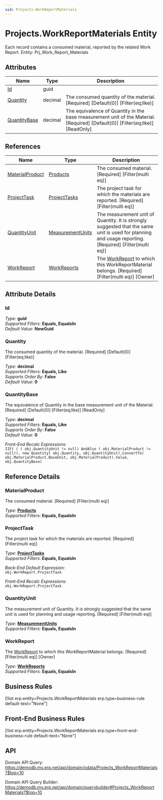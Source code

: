 ```yaml
---
uid: Projects.WorkReportMaterials
---
```

# Projects.WorkReportMaterials Entity

Each record contains a consumed material, reported by the related Work Report. Entity: Prj_Work_Report_Materials

## Attributes

| Name | Type | Description |
| ---- | ---- | --- |
| [Id](Projects.WorkReportMaterials.md#id) | guid |  
| [Quantity](Projects.WorkReportMaterials.md#quantity) | decimal | The consumed quantity of the material. [Required] [Default(0)] [Filter(eq;like)] 
| [QuantityBase](Projects.WorkReportMaterials.md#quantitybase) | decimal | The equivalence of Quantity in the base measurement unit of the Material. [Required] [Default(0)] [Filter(eq;like)] [ReadOnly] 

## References

| Name | Type | Description |
| ---- | ---- | --- |
| [MaterialProduct](Projects.WorkReportMaterials.md#materialproduct) | [Products](General.Products.Products.md) | The consumed material. [Required] [Filter(multi eq)] |
| [ProjectTask](Projects.WorkReportMaterials.md#projecttask) | [ProjectTasks](Projects.ProjectTasks.md) | The project task for which the materials are reported. [Required] [Filter(multi eq)] |
| [QuantityUnit](Projects.WorkReportMaterials.md#quantityunit) | [MeasurementUnits](General.MeasurementUnits.md) | The measurement unit of Quantity. It is strongly suggested that the same unit is used for planning and usage reporting. [Required] [Filter(multi eq)] |
| [WorkReport](Projects.WorkReportMaterials.md#workreport) | [WorkReports](Projects.WorkReports.md) | The [WorkReport](Projects.WorkReportMaterials.md#workreport) to which this WorkReportMaterial belongs. [Required] [Filter(multi eq)] [Owner] |


## Attribute Details

### Id

_Type_: **guid**  
_Supported Filters_: **Equals, EqualsIn**  
_Default Value_: **NewGuid**  

### Quantity

The consumed quantity of the material. [Required] [Default(0)] [Filter(eq;like)]

_Type_: **decimal**  
_Supported Filters_: **Equals, Like**  
_Supports Order By_: **False**  
_Default Value_: **0**  

### QuantityBase

The equivalence of Quantity in the base measurement unit of the Material. [Required] [Default(0)] [Filter(eq;like)] [ReadOnly]

_Type_: **decimal**  
_Supported Filters_: **Equals, Like**  
_Supports Order By_: **False**  
_Default Value_: **0**  

_Front-End Recalc Expressions:_  
`IIF( ( ( obj.QuantityUnit != null) AndAlso ( obj.MaterialProduct != null)), new Quantity( obj.Quantity, obj.QuantityUnit).ConvertTo( obj.MaterialProduct.BaseUnit, obj.MaterialProduct).Value, obj.QuantityBase)`

## Reference Details

### MaterialProduct

The consumed material. [Required] [Filter(multi eq)]

_Type_: **[Products](General.Products.Products.md)**  
_Supported Filters_: **Equals, EqualsIn**  

### ProjectTask

The project task for which the materials are reported. [Required] [Filter(multi eq)]

_Type_: **[ProjectTasks](Projects.ProjectTasks.md)**  
_Supported Filters_: **Equals, EqualsIn**  

_Back-End Default Expression:_  
`obj.WorkReport.ProjectTask`

_Front-End Recalc Expressions:_  
`obj.WorkReport.ProjectTask`
### QuantityUnit

The measurement unit of Quantity. It is strongly suggested that the same unit is used for planning and usage reporting. [Required] [Filter(multi eq)]

_Type_: **[MeasurementUnits](General.MeasurementUnits.md)**  
_Supported Filters_: **Equals, EqualsIn**  

### WorkReport

The [WorkReport](Projects.WorkReportMaterials.md#workreport) to which this WorkReportMaterial belongs. [Required] [Filter(multi eq)] [Owner]

_Type_: **[WorkReports](Projects.WorkReports.md)**  
_Supported Filters_: **Equals, EqualsIn**  



## Business Rules

[!list erp.entity=Projects.WorkReportMaterials erp.type=business-rule default-text="None"]

## Front-End Business Rules

[!list erp.entity=Projects.WorkReportMaterials erp.type=front-end-business-rule default-text="None"]

## API

Domain API Query:
<https://demodb.my.erp.net/api/domain/odata/Projects_WorkReportMaterials?$top=10>

Domain API Query Builder:
<https://demodb.my.erp.net/api/domain/querybuilder#Projects_WorkReportMaterials?$top=10>

